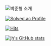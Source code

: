 ![박준형 소개](https://capsule-render.vercel.app/api?type=soft&height=300&color=gradient&text=박준형입니다)







[![Solved.ac Profile](http://mazassumnida.wtf/api/v2/generate_badge?boj=parkjh3)](https://solved.ac/parkjh3/)







[![Hits](https://hits.seeyoufarm.com/api/count/incr/badge.svg?url=https%3A%2F%2Fgithub.com%2Fjhppgit&count_bg=%236EFF00&title_bg=%23555555&icon=&icon_color=%23E7E7E7&title=hits&edge_flat=true)](https://hits.seeyoufarm.com)





[![jh's GitHub stats](https://github-readme-stats.vercel.app/api?username=jhppgit)](https://github.com/jhppgit/github-readme-stats)